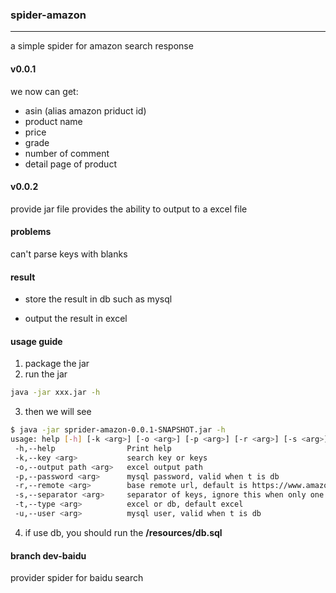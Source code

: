 ### spider-amazon

---

a simple spider for amazon search response

#### v0.0.1
we now can get:
* asin (alias amazon priduct id)
* product name 
* price
* grade
* number of comment
* detail page of product

#### v0.0.2
provide jar file
provides the ability to output to a excel file

#### problems
can't parse keys with blanks


#### result

- store the result in db such as mysql

- output the result in excel

#### usage guide
1. package the jar
2. run the jar 
```bash
java -jar xxx.jar -h
```
3. then we will see
```bash
$ java -jar sprider-amazon-0.0.1-SNAPSHOT.jar -h
usage: help [-h] [-k <arg>] [-o <arg>] [-p <arg>] [-r <arg>] [-s <arg>] [-t <arg>] [-u <arg>]
 -h,--help                Print help
 -k,--key <arg>           search key or keys
 -o,--output path <arg>   excel output path
 -p,--password <arg>      mysql password, valid when t is db
 -r,--remote <arg>        base remote url, default is https://www.amazon.com
 -s,--separator <arg>     separator of keys, ignore this when only one key
 -t,--type <arg>          excel or db, default excel
 -u,--user <arg>          mysql user, valid when t is db
```
4. if use db, you should run the **/resources/db.sql**

#### branch dev-baidu
provider spider for baidu search